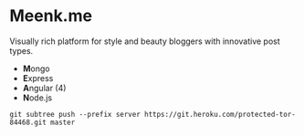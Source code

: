 # Meenk.me

Visually rich platform for style and beauty bloggers with innovative post types.

- **M**ongo
- **E**xpress
- **A**ngular (4)
- **N**ode.js

`git subtree push --prefix server https://git.heroku.com/protected-tor-84468.git master`